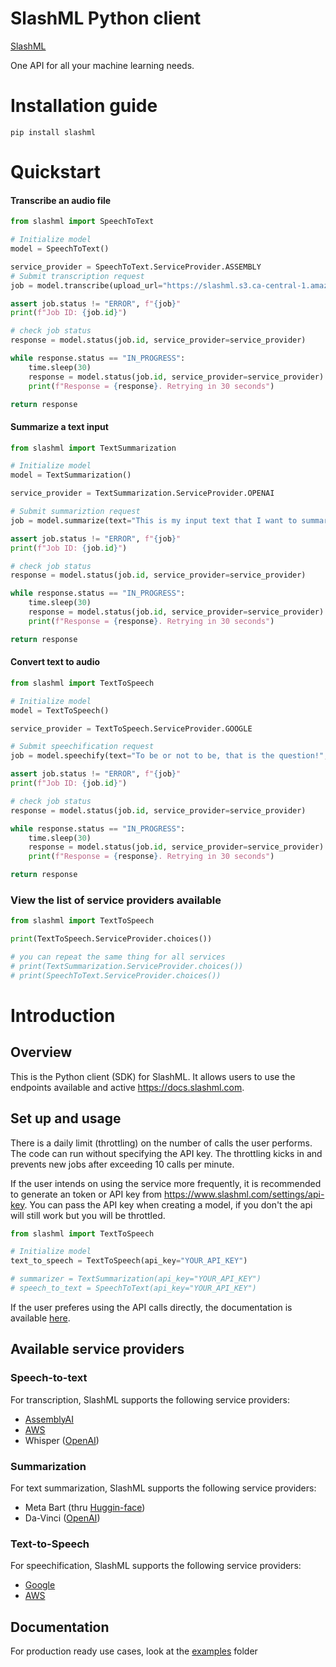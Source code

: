 # SlashML Python client
[SlashML](https://www.slashml.com/)

One API for all your machine learning needs.

# Installation guide

```
pip install slashml
```

# Quickstart

#### Transcribe an audio file
<!-- write a code snippet in the minimum number of lines  -->

```python
from slashml import SpeechToText

# Initialize model
model = SpeechToText()

service_provider = SpeechToText.ServiceProvider.ASSEMBLY
# Submit transcription request
job = model.transcribe(upload_url="https://slashml.s3.ca-central-1.amazonaws.com/c7d38026-3ab4-4a04-ad9e-b6679ab79a87", service_provider=service_provider)

assert job.status != "ERROR", f"{job}"
print(f"Job ID: {job.id}")

# check job status
response = model.status(job.id, service_provider=service_provider)

while response.status == "IN_PROGRESS":
    time.sleep(30)
    response = model.status(job.id, service_provider=service_provider)
    print(f"Response = {response}. Retrying in 30 seconds")

return response
```

#### Summarize a text input
<!-- write a code snippet in the minimum number of lines  -->

```python
from slashml import TextSummarization

# Initialize model
model = TextSummarization()

service_provider = TextSummarization.ServiceProvider.OPENAI

# Submit summariztion request
job = model.summarize(text="This is my input text that I want to summarize", service_provider=service_provider)

assert job.status != "ERROR", f"{job}"
print(f"Job ID: {job.id}")

# check job status
response = model.status(job.id, service_provider=service_provider)

while response.status == "IN_PROGRESS":
    time.sleep(30)
    response = model.status(job.id, service_provider=service_provider)
    print(f"Response = {response}. Retrying in 30 seconds")

return response
```


#### Convert text to audio
<!-- write a code snippet in the minimum number of lines  -->

```python
from slashml import TextToSpeech

# Initialize model
model = TextToSpeech()

service_provider = TextToSpeech.ServiceProvider.GOOGLE

# Submit speechification request
job = model.speechify(text="To be or not to be, that is the question!", service_provider=service_provider)

assert job.status != "ERROR", f"{job}"
print(f"Job ID: {job.id}")

# check job status
response = model.status(job.id, service_provider=service_provider)

while response.status == "IN_PROGRESS":
    time.sleep(30)
    response = model.status(job.id, service_provider=service_provider)
    print(f"Response = {response}. Retrying in 30 seconds")

return response
```

### View the list of service providers available

```python
from slashml import TextToSpeech

print(TextToSpeech.ServiceProvider.choices())

# you can repeat the same thing for all services 
# print(TextSummarization.ServiceProvider.choices())
# print(SpeechToText.ServiceProvider.choices())

```


# Introduction

## Overview 

This is the Python client (SDK) for SlashML. It allows users to use the endpoints available and active https://docs.slashml.com.

## Set up and usage
There is a daily limit (throttling) on the number of calls the user performs. The code can run without specifying the API key. The throttling kicks in and prevents new jobs after exceeding 10 calls per minute. 

If the user intends on using the service more frequently, it is recommended to generate an token or API key from https://www.slashml.com/settings/api-key. You can pass the API key when creating a model, if you don't the api will still work but you will be throttled.


```python
from slashml import TextToSpeech

# Initialize model
text_to_speech = TextToSpeech(api_key="YOUR_API_KEY")

# summarizer = TextSummarization(api_key="YOUR_API_KEY")
# speech_to_text = SpeechToText(api_key="YOUR_API_KEY")

```


If the user preferes using the API calls directly, the documentation is available [here](https://docs.slashml.com/).

## Available service providers

### Speech-to-text
For transcription, SlashML supports the following service providers:

* [AssemblyAI](https://github.com/AssemblyAI)
* [AWS](https://boto3.amazonaws.com/v1/documentation/api/latest/reference/services/transcribe.html) 
* Whisper ([OpenAI](https://openai.com/blog/whisper/))

### Summarization
For text summarization, SlashML supports the following service providers:

* Meta Bart (thru [Huggin-face](https://huggingface.co/facebook/bart-large-cnn?text=The+tower+is+324+metres+%281%2C063+ft%29+tall%2C+about+the+same+height+as+an+81-storey+building%2C+and+the+tallest+structure+in+Paris.+Its+base+is+square%2C+measuring+125+metres+%28410+ft%29+on+each+side.+During+its+construction%2C+the+Eiffel+Tower+surpassed+the+Washington+Monument+to+become+the+tallest+man-made+structure+in+the+world%2C+a+title+it+held+for+41+years+until+the+Chrysler+Building+in+New+York+City+was+finished+in+1930.+It+was+the+first+structure+to+reach+a+height+of+300+metres.+Due+to+the+addition+of+a+broadcasting+aerial+at+the+top+of+the+tower+in+1957%2C+it+is+now+taller+than+the+Chrysler+Building+by+5.2+metres+%2817+ft%29.+Excluding+transmitters%2C+the+Eiffel+Tower+is+the+second+tallest+free-standing+structure+in+France+after+the+Millau+Viaduct))
* Da-Vinci ([OpenAI](https://beta.openai.com/docs/models/overview))


### Text-to-Speech
For speechification, SlashML supports the following service providers:

* [Google](https://cloud.google.com/text-to-speech/docs/apis)
* [AWS](https://docs.aws.amazon.com/polly/index.html) 


## Documentation

For production ready use cases, look at the [examples](https://github.com/slashml/slashml-python-client/tree/main/examples) folder
